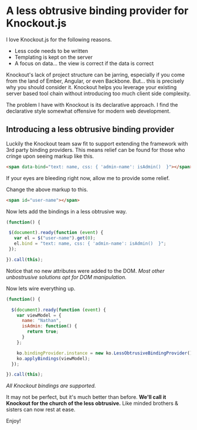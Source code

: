 # A less obtrusive binding provider for Knockout.js

I love Knockout.js for the following reasons.

* Less code needs to be written
* Templating is kept on the server
* A focus on data... the view is correct if the data is correct

Knockout's lack of project structure can be jarring, especially if you come from the land of Ember, Angular, or even Backbone. But... this is precisely why you should consider it. Knockout helps you leverage your existing server based tool chain without introducing too much client side complexity.

The problem I have with Knockout is its declarative approach. I find the declarative style somewhat offensive for modern web development.

## Introducing a less obtrusive binding provider

Luckily the Knockout team saw fit to support extending the framework with 3rd party binding providers.
This means relief can be found for those who cringe upon seeing markup like this.

```html
<span data-bind="text: name, css: { 'admin-name': isAdmin()  }"></span>
```

If your eyes are bleeding right now, allow me to provide some relief.

Change the above markup to this.

```html
<span id="user-name"></span>
```

 Now lets add the bindings in a less obtrusive way.

 ```javascript
(function() {

  $(document).ready(function (event) {
    var el = $("user-name").get(0);
    el.bind = "text: name, css: { 'admin-name': isAdmin()  }";
  });

}).call(this);
 ```

Notice that no new attributes were added to the DOM. *Most other unbostrusive solutions opt for DOM manipulation.*

Now lets wire everything up.

```javascript
(function() {

  $(document).ready(function (event) {
    var viewModel = {
      name: "Nathan",
      isAdmin: function() {
        return true;
      }
    };

    ko.bindingProvider.instance = new ko.LessObtrusiveBindingProvider();
    ko.applyBindings(viewModel);
  });

}).call(this);
```

*All Knockout bindings are supported.*

It may not be perfect, but it's much better than before.
**We'll call it Knockout for the church of the less obtrusive.**
Like minded brothers & sisters can now rest at ease.

Enjoy!

